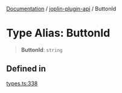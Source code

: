 [Documentation](../../packages.md) / [joplin-plugin-api](../index.md) / ButtonId

# Type Alias: ButtonId

> **ButtonId**: `string`

## Defined in

[types.ts:338](https://github.com/rxliuli/joplin-utils/blob/a3a4c55f9104da0aa8b36da1259d082b810b3d68/packages/joplin-plugin-api/src/types.ts#L338)
